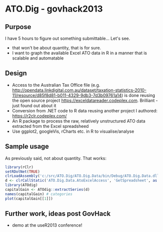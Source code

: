 ATO.Dig - govhack2013
===========

Purpose
---------------
I have 5 hours to figure out something submittable... Let's see.
* that won't be about quantity, that is for sure.
* I want to graph the available Excel ATO data in R in a manner that is scalable and automatable

Design
---------------

* Access to the Australian Tax Office file (e.g. http://opendata.linkdigital.com.au/dataset/taxation-statistics-2010-11/resource/d85f8d81-b011-4329-9db3-7d3b09761a14) is done reusing the open source project https://exceldatareader.codeplex.com. Brilliant - just found out about it
* Conversion from .NET code to R data reusing another project I authored: https://r2clr.codeplex.com/
* An R package to process the raw, relatively unstructured ATO data extracted from the Excel spreadsheed
* Use ggplot2, googleVis, rCharts etc. in R to visualise/analyse

Sample usage
---------------

As previously said, not about quantity. That works:

```r
library(rClr)
setRDotNet(TRUE)
clrLoadAssembly('c:/src/ATO.Dig/ATO.Dig.Data/bin/Debug/ATO.Dig.Data.dll')
d <- clrCallStatic('ATO.Dig.Data.AtoExcelAccess', 'GetSpreadsheet', as.integer(2), "C:/tmp/2010-11-datasets/2010-11 datasets/cor00345977_2011CGT1.xls")
library(ATOdig)
capitalGain <- ATOdig::extractSeries(d)
names(capitalGain) # categories
plot(capitalGain[[1]])
```

Further work, ideas post GovHack
---------------
- demo at the useR2013 conference!
